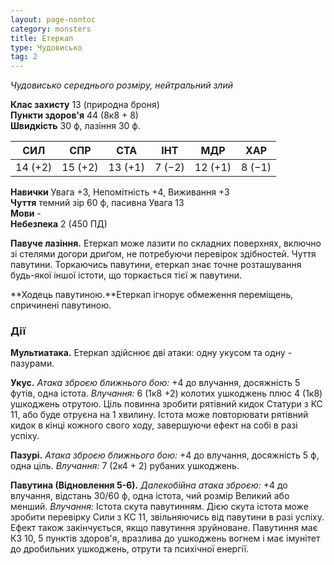 ```yaml
---
layout: page-nontoc
category: monsters
title: Етеркап
type: Чудовисько
tag: 2
---
```


_Чудовисько середнього розміру, нейтральний злий_  

**Клас захисту** 13 (природна броня)    
**Пункти здоров'я** 44 (8к8 + 8)    
**Швидкість** 30 ф, лазіння 30 ф.  

| СИЛ     | СПР     | СТА     | ІНТ    | МДР     | ХАР    |
| ------- | ------- | ------- | ------ | ------- | ------ |
| 14 (+2) | 15 (+2) | 13 (+1) | 7 (−2) | 12 (+1) | 8 (−1) |

**Навички** Увага +3, Непомітність +4, Виживання +3    
**Чуття** темний зір 60 ф, пасивна Увага 13    
**Мови** -    
**Небезпека** 2 (450 ПД)  

**Павуче лазіння.** Етеркап може лазити по складних поверхнях, включно зі стелями догори дриґом, не потребуючи перевірок здібностей. Чуття павутини. Торкаючись павутини, етеркап знає точне розташування будь-якої іншої істоти, що торкається тієї ж павутини.    

**Ходець павутиною.**Етеркап ігнорує обмеження переміщень, спричинені павутиною.

### Дії
**Мультиатака.** Етеркап здійснює дві атаки: одну укусом та одну - пазурами.    

**Укус.** _Атака зброєю ближнього бою:_ +4 до влучання, досяжність 5 футів, одна істота. _Влучання:_ 6 (1к8 +2) колотих ушкоджень плюс 4 (1к8) ушкоджень отрутою. Ціль повинна зробити рятівний кидок Статури з КС 11, або буде отруєна на 1 хвилину. Істота може повторювати рятівний кидок в кінці кожного свого ходу, завершуючи ефект на собі в разі успіху.    

**Пазурі.** _Атака зброєю ближнього бою:_ +4 до влучання, досяжність 5 ф, одна ціль. _Влучання:_ 7 (2к4 + 2) рубаних ушкоджень.    

**Павутина (Відновлення 5-6).** _Далекобійна атака зброєю:_ +4 до влучання, відстань 30/60 ф, одна істота, чий розмір Великий або менший. _Влучання:_ Істота скута павутинням. Дією скута істота може зробити перевірку Сили з КС 11, звільняючись від павутини в разі успіху. Ефект також закінчується, якщо павутиння зруйноване. Павутиння має КЗ 10, 5 пунктів здоров'я, вразлива до ушкоджень вогнем і має імунітет до дробильних ушкоджень, отрути та психічної енергії.

